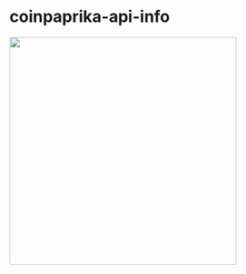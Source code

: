 # coinpaprika-api-info

<img src="https://github.com/lrgfilipe/coinpaprika-api-info/blob/master/img.png" height="400">
